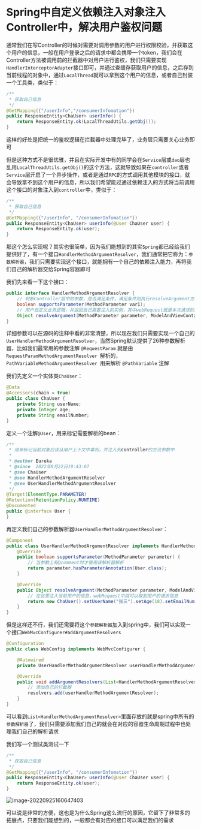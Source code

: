 # Spring中自定义依赖注入对象注入Controller中，解决用户鉴权问题

通常我们在写Controller的时候对需要对调用参数的用户进行权限校验，并获取这个用户的信息，一般在用户登录之后的请求中都会携带一个token，我们会在Controller方法被调用前的拦截器中对用户进行鉴权，我们只需要实现`HandlerInterceptorAdapter`接口即可，并通过查缓存获取用户的信息，之后存到当前线程的对象中，通过`LocalThread`就可以拿到这个用户的信息，或者自己封装一个工具类，类似于：

```java
/**
 * 获取自己信息
 */
@GetMapping({"/userInfo","/consumerInfomation"})
public ResponseEntity<ChaUser> userInfo() {
    return ResponseEntity.ok(LocalThreadUtils.getObj());
}
```

这样的好处是把统一的鉴权逻辑在拦截器中处理完毕了，业务层只需要关心业务即可

但是这种方式不是很优雅，并且在实际开发中有的同学会在`Service`层或`dao`层也乱用`LocalThreadUtils.getObj()`的这个方法，这就导致如果在`controller`或者`Service`层开启了一个异步操作，或者是通过`RPC`的方式调用其他模块的接口，就会导致拿不到这个用户的信息，所以我们希望能过通过依赖注入的方式将当前调用这个接口的对象注入到`controller`中，类似于：

```java
/**
 * 获取自己信息
 */
@GetMapping({"/userInfo", "/consumerInfomation"})
public ResponseEntity<ChaUser> userInfo(@User ChaUser user) {
    return ResponseEntity.ok(user);
}
```

那这个怎么实现呢？其实也很简单，因为我们能想到的其实`Spring`都已经给我们提供好了，有一个接口`HandlerMethodArgumentResolver`，我们通常把它称为：`参数解析器`，我们只需要实现这个接口，就能拥有一个自己的依赖注入能力，再将我们自己的解析器交给Spring容器即可

我们先来看一下这个接口：

```java
public interface HandlerMethodArgumentResolver {
    // 判断Controller层中的参数，是否满足条件，满足条件则执行resolveArgument方法，不满足则跳过
    boolean supportsParameter(MethodParameter var1);
    // 用户自定义业务逻辑，并返回自己需要注入的实例，其中webRequest就是本次请求的servlet对象
    Object resolveArgument(MethodParameter parameter, ModelAndViewContainer mavContainer, NativeWebRequest webRequest, WebDataBinderFactory binderFactory) throws Exception;
}
```

详细参数可以在源码的注释中看的非常清楚，所以现在我们只需要实现一个自己的`UserHandlerMethodArgumentResolver`，当然Spring默认提供了26种参数解析器，比如我们最常用的参数注解 `@RequestParam` 就是由 `RequestParamMethodArgumentResolver `解析的，`PathVariableMethodArgumentResolver `用来解析 `@PathVariable` 注解

我们先定义一个实体类`ChaUser`：

```java
@Data
@Accessors(chain = true)
public class ChaUser {
    private String userName;
    private Integer age;
    private String emailNumber;
}
```

定义一个注解`@User`，用来标记需要解析的bean：

```java
/**
 * 用来标记当前对象应该从用户上下文中拿到，并注入到controller的方法参数中
 *
 * @author Eureka
 * @since  2022年9月22日19:43:07
 * @see ChaUser
 * @see HandlerMethodArgumentResolver
 * @see UserHandlerMethodArgumentResolver
 */
@Target(ElementType.PARAMETER)
@Retention(RetentionPolicy.RUNTIME)
@Documented
public @interface User {
}
```

再定义我们自己的参数解析器`UserHandlerMethodArgumentResolver`：

```java
@Component
public class UserHandlerMethodArgumentResolver implements HandlerMethodArgumentResolver {
    @Override
    public boolean supportsParameter(MethodParameter parameter) {
        // 当参数上有@comment时才使用该解析器解析
        return parameter.hasParameterAnnotation(User.class);
    }

    @Override
    public Object resolveArgument(MethodParameter parameter, ModelAndViewContainer mavContainer, NativeWebRequest webRequest, WebDataBinderFactory binderFactory) throws Exception {
        // 在这里注入当前用户的信息，webRequest中就可以取到用户的请求信息
        return new ChaUser().setUserName("张三").setAge(18).setEmailNumber("xxx@xxx.com");
    }
}
```

但是这样还不行，我们还需要将这个`参数解析器`加入到spring中，我们可以实现一个接口`WebMvcConfigurer#addArgumentResolvers`

```java
@Configuration
public class WebConfig implements WebMvcConfigurer {

    @Autowired
    private UserHandlerMethodArgumentResolver userHandlerMethodArgumentResolver;

    @Override
    public void addArgumentResolvers(List<HandlerMethodArgumentResolver> resolvers) {
        // 添加自己的拦截器
        resolvers.add(userHandlerMethodArgumentResolver);
    }
}
```

可以看到`List<HandlerMethodArgumentResolver>`里面存放的就是spring中所有的`参数解析器`了，我们只需要添加我们自己的就会在对应的容器生命周期过程中也处理我们自己的解析请求

我们写一个测试类测试一下

```java
/**
 * 获取自己信息
 */
@GetMapping({"/userInfo", "/consumerInfomation"})
public ResponseEntity<ChaUser> userInfo(@User ChaUser user) {
    return ResponseEntity.ok(user);
}
```

![image-20220925160647403](https://cdn.fengxianhub.top/resources-master/202209251606615.png)

可以说是非常的方便，这也是为什么Spring这么流行的原因，它留下了非常多的拓展点，只要我们能想到的，一般都会有对应的接口可以满足我们的需求